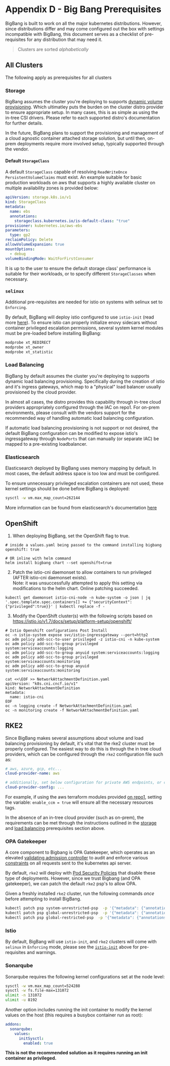 # Appendix D - Big Bang Prerequisites

BigBang is built to work on all the major kubernetes distributions.  However, since distributions differ and may come
configured out the box with settings incompatible with BigBang, this document serves as a checklist of pre-requisites
for any distribution that may need it.

> Clusters are sorted _alphabetically_

## All Clusters

The following apply as prerequisites for all clusters

### Storage

BigBang assumes the cluster you're deploying to supports [dynamic volume provisioning](https://kubernetes.io/docs/concepts/storage/dynamic-provisioning/).  Which ultimatley puts the burden on the cluster distro provider to ensure appropriate setup.  In many cases, this is as simple as using the in-tree CSI drivers.  Please refer to each supported distro's documentation for further details.

In the future, BigBang plans to support the provisioning and management of a cloud agnostic container attached storage solution, but until then, on-prem deployments require more involved setup, typically supported through the vendor.

#### Default `StorageClass`

A default `StorageClass` capable of resolving `ReadWriteOnce` `PersistentVolumeClaims` must exist.  An example suitable for basic production workloads on aws that supports a highly available cluster on multiple availability zones is provided below:

```yaml
apiVersion: storage.k8s.io/v1
kind: StorageClass
metadata:
  name: ebs
  annotations:
    storageclass.kubernetes.io/is-default-class: "true"
provisioner: kubernetes.io/aws-ebs
parameters:
  type: gp2
reclaimPolicy: Delete
allowVolumeExpansion: true
mountOptions:
  - debug
volumeBindingMode: WaitForFirstConsumer
```

It is up to the user to ensure the default storage class' performance is suitable for their workloads, or to specify different `StorageClasses` when necessary.

### `selinux`

Additional pre-requisites are needed for istio on systems with selinux set to `Enforcing`.

By default, BigBang will deploy istio configured to use `istio-init` (read more [here](https://istio.io/latest/docs/setup/additional-setup/cni/)).  To ensure istio can properly initialize enovy sidecars without container privileged escalation permissions, several system kernel modules must be pre-loaded before installing BigBang:

```bash
modprobe xt_REDIRECT
modprobe xt_owner
modprobe xt_statistic
```

### Load Balancing

BigBang by default assumes the cluster you're deploying to supports dynamic load balancing provisioning.  Specifically during the creation of istio and it's ingress gateways, which map to a "physical" load balancer usually provisioned by the cloud provider.

In almost all cases, the distro provides this capability through in-tree cloud providers appropriately configured through the IAC on repo1.  For on-prem environments, please consult with the vendors support for the recommended way of handling automatic load balancing configuration.

If automatic load balancing provisioning is not support or not desired, the default BigBang configuration can be modified to expose istio's ingressgateway through `NodePorts` that can manually (or separate IAC) be mapped to a pre-existing loadbalancer.

### Elasticsearch

Elasticsearch deployed by BigBang uses memory mapping by default.  In most cases, the default address space is too low and must be configured.

To ensure unnecessary privileged escalation containers are not used, these kernel settings should be done before BigBang is deployed:

```bash
sysctl -w vm.max_map_count=262144
```

More information can be found from elasticsearch's documentation [here](https://www.elastic.co/guide/en/cloud-on-k8s/current/k8s-virtual-memory.html#k8s-virtual-memory)

## OpenShift

1) When deploying BigBang, set the OpenShift flag to true.

```
# inside a values.yaml being passed to the command installing bigbang
openshift: true

# OR inline with helm command
helm install bigbang chart --set openshift=true
```

2) Patch the istio-cni daemonset to allow containers to run privileged (AFTER istio-cni daemonset exists).  
Note: it was unsuccessfully attempted to apply this setting via modifications to the helm chart. Online patching succeeded. 
   
```
kubectl get daemonset istio-cni-node -n kube-system -o json | jq '.spec.template.spec.containers[] += {"securityContext":{"privileged":true}}' | kubectl replace -f -
```

3) Modify the OpenShift cluster(s) with the following scripts based on https://istio.io/v1.7/docs/setup/platform-setup/openshift/

```
# Istio Openshift configurations Post Install 
oc -n istio-system expose svc/istio-ingressgateway --port=http2
oc adm policy add-scc-to-user privileged -z istio-cni -n kube-system
oc adm policy add-scc-to-group privileged system:serviceaccounts:logging
oc adm policy add-scc-to-group anyuid system:serviceaccounts:logging
oc adm policy add-scc-to-group privileged system:serviceaccounts:monitoring
oc adm policy add-scc-to-group anyuid system:serviceaccounts:monitoring

cat <<\EOF >> NetworkAttachmentDefinition.yaml
apiVersion: "k8s.cni.cncf.io/v1"
kind: NetworkAttachmentDefinition
metadata:
  name: istio-cni
EOF
oc -n logging create -f NetworkAttachmentDefinition.yaml
oc -n monitoring create -f NetworkAttachmentDefinition.yaml
```

## RKE2

Since BigBang makes several assumptions about volume and load balancing provisioning by default, it's vital that the rke2 cluster must be properly configured.  The easiest way to do this is through the in tree cloud providers, which can be configured through the `rke2` configuration file such as:

```yaml
# aws, azure, gcp, etc...
cloud-provider-name: aws

# additionally, set below configuration for private AWS endpoints, or custom regions such as (T)C2S (us-iso-east-1, us-iso-b-east-1)
cloud-provider-config: ...
```

For example, if using the aws terraform modules provided [on repo1](https://repo1.dso.mil/platform-one/distros/rancher-federal/rke2/rke2-aws-terraform), setting the variable: `enable_ccm = true` will ensure all the necessary resources tags.

In the absence of an in-tree cloud provider (such as on-prem), the requirements can be met through the instructions outlined in the [storage](#storage) and [load balancing](#load-balancing) prerequisites section above.

### OPA Gatekeeper

A core component to Bigbang is OPA Gatekeeper, which operates as an elevated  [validating admission controller](https://kubernetes.io/docs/reference/access-authn-authz/extensible-admission-controllers/) to audit and enforce various [constraints](https://github.com/open-policy-agent/frameworks/tree/master/constraint) on all requests sent to the kubernetes api server.

By default, `rke2` will deploy with [Pod Security Policies](https://kubernetes.io/docs/concepts/policy/pod-security-policy/) that disable these type of deployments.  However, since we trust Bigbang (and OPA gatekeeper), we can patch the default `rke2` psp's to allow OPA.

Given a freshly installed `rke2` cluster, run the following commands _once_ before attempting to install BigBang.

```bash
kubectl patch psp system-unrestricted-psp  -p '{"metadata": {"annotations":{"seccomp.security.alpha.kubernetes.io/allowedProfileNames": "*"}}}'
kubectl patch psp global-unrestricted-psp  -p '{"metadata": {"annotations":{"seccomp.security.alpha.kubernetes.io/allowedProfileNames": "*"}}}'
kubectl patch psp global-restricted-psp  -p '{"metadata": {"annotations":{"seccomp.security.alpha.kubernetes.io/allowedProfileNames": "*"}}}'
```

### Istio

By default, BigBang will use `istio-init`, and `rke2` clusters will come with `selinux` in `Enforcing` mode, please see the [`istio-init`](#istio-pre-requisites-on-selinux-enforcing-systems) above for pre-requisites and warnings.

### Sonarqube

Sonarqube requires the following kernel configurations set at the node level: 

```bash
sysctl -w vm.max_map_count=524288
sysctl -w fs.file-max=131072
ulimit -n 131072
ulimit -u 8192
```

Another option includes running the init container to modify the kernel values on the host (this requires a busybox container run as root):

```yaml
addons:
  sonarqube:
    values:
      initSysctl:
        enabled: true
```
**This is not the recommended solution as it requires running an init container as privileged.**

